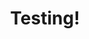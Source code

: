 ---
layout: ampstory
title: Testing!
cover:
   title: Testing an amp story
   publisher: tomcritchlow.com
   image: https://media.giphy.com/media/26ybvOkkmathUXss0/giphy.gif
pages: 
 - page-number: 1
   layout: vertical
   h1: one
   text: hello vertical
   image: https://media.giphy.com/media/bR0bOK6Zoq7m/giphy.gif
 - page-number: 2
   layout: thirds
   h1: two
   text: hello thirds
   background: https://media.giphy.com/media/11OGRpGUmFXiIo/giphy.gif
   cta:
      link: https://tomcritchlow.com
      text: this is a cta!
 - page-number: 3
   layout: thirds
   h1: 
   text: 
   background: http://z2-ec2.images-amazon.com/images/P/0375700021._SX_SCRMZZZZZZZ_V196021930_.jpg
---